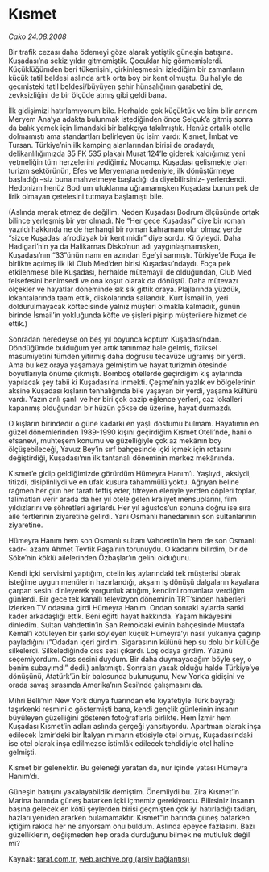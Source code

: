 # Kısmet

*Cako 24.08.2008*

<div class="yazi">
<p>Bir trafik cezası daha ödemeyi göze alarak yetiştik güneşin batışına. Kuşadası’na sekiz yıldır gitmemiştik. Çocuklar hiç görmemişlerdi. Küçüklüğümden beri tükenişini, çirkinleşmesini izlediğim bir zamanların küçük tatil beldesi aslında artık orta boy bir kent olmuştu. Bu haliyle de geçmişteki tatil beldesi/büyüyen şehir hünsalığının garabetini de, zevksizliğini de bir ölçüde atmış gibi geldi bana. </p>
<p>İlk gidişimizi hatırlamıyorum bile. Herhalde çok küçüktük ve kim bilir annem Meryem Ana’ya adakta bulunmak istediğinden önce Selçuk’a gitmiş sonra da balık yemek için limandaki bir balıkçıya takılmıştık. Henüz ortalık otelle dolmamıştı ama standartları belirleyen üç isim vardı: Kısmet, İmbat ve Tursan. Türkiye’nin ilk kamping alanlarından birisi de oradaydı, delikanlılığımızda 35 FK 535 plakalı Murat 124’le giderek kaldığımız yeni yetmeliğin tüm herzelerini yediğimiz Mocamp. Kuşadası gelişmekte olan turizm sektörünün, Efes ve Meryemana nedeniyle, ilk dönüştürmeye başladığı –siz buna mahvetmeye başladığı da diyebilirsiniz- yerlerdendi. Hedonizm henüz Bodrum ufuklarına uğramamışken Kuşadası bunun pek de lirik olmayan çetelesini tutmaya başlamıştı bile. </p>
<p>(Aslında merak etmez de değilim. Neden Kuşadası Bodrum ölçüsünde ortak bilince yerleşmiş bir yer olmadı. Ne “Her gece Kuşadası” diye bir roman yazıldı hakkında ne de herhangi bir roman kahramanı olur olmaz yerde “sizce Kuşadası afrodizyak bir kent midir” diye sordu. Ki öyleydi. Daha Hadigari’nin ya da Halikarnas Disko’nun adı yaygınlaşmamışken, Kuşadası’nın “33”ünün namı en azından Ege’yi sarmıştı. Türkiye’de Foça ile birlikte açılmış ilk iki Club Med’den birisi Kuşadası’ndaydı. Foça pek etkilenmese bile Kuşadası, herhalde mütemayil de olduğundan, Club Med felsefesini benimsedi ve ona koşut olarak da dönüştü. Daha mütevazı ölçekler ve hayatlar döneminde sık sık gittik oraya. Plajlarında yüzdük, lokantalarında taam ettik, diskolarında sallandık. Kurt İsmail’in, yeri doldurulmayacak köftecisinde yalnız müşteri olmakla kalmadık, günün birinde İsmail’in yokluğunda köfte ve şişleri pişirip müşterilere hizmet de ettik.) </p>
<p>Sonradan neredeyse on beş yıl boyunca koptum Kuşadası’ndan. Döndüğümde bulduğum yer artık tanınmaz hale gelmiş, fiziksel masumiyetini tümden yitirmiş daha doğrusu tecavüze uğramış bir yerdi. Ama bu kez oraya yaşamaya gelmiştim ve hayat turizmin ötesinde boyutlarıyla önüme çıkmıştı. Bomboş otellerde geçirdiğim kış aylarında yapılacak şey tabii ki Kuşadası’na inmekti. Çeşme’nin yazlık ev bölgelerinin aksine Kuşadası kışların tenhalığında bile yaşayan bir yerdi, yaşama kültürü vardı. Yazın anlı şanlı ve her biri çok cazip eğlence yerleri, caz lokalleri kapanmış olduğundan bir hüzün çökse de üzerine, hayat durmazdı. </p>
<p>O kışların birindedir o güne kadarki en yaşlı dostumu bulmam. Hayatımın en güzel dönemlerinden 1989-1990 kışını geçirdiğim Kısmet Oteli’nde, hani o efsanevi, muhteşem konumu ve güzelliğiyle çok az mekânın boy ölçüşebileceği, Yavuz Bey’in sırf bahçesinde içki içmek için rotasını değiştirdiği, Kuşadası’nın ilk tantanalı döneminin merkez mekânında. </p>
<p>Kısmet’e gidip geldiğimizde görürdüm Hümeyra Hanım’ı. Yaşlıydı, aksiydi, titizdi, disiplinliydi ve en ufak kusura tahammülü yoktu. Ağrıyan beline rağmen her gün her tarafı teftiş eder, titreyen eleriyle yerden çöpleri toplar, talimatları verir arada da her yıl otele gelen kraliyet mensuplarını, film yıldızlarını ve şöhretleri ağırlardı. Her yıl ağustos’un sonuna doğru ise sıra aile fertlerinin ziyaretine gelirdi. Yani Osmanlı hanedanının son sultanlarının ziyaretine. </p>
<p>Hümeyra Hanım hem son Osmanlı sultanı Vahdettin’in hem de son Osmanlı sadr-ı azamı Ahmet Tevfik Paşa’nın torunuydu. O kadarını bilirdim, bir de Söke’nin köklü ailelerinden Özbaşlar’ın gelini olduğunu.</p>
<p>Kendi içki servisimi yaptığım, otelin kış aylarındaki tek müşterisi olarak isteğime uygun menülerin hazırlandığı, akşam iş dönüşü dalgaların kayalara çarpan sesini dinleyerek yorgunluk attığım, kendimi romanlara verdiğim günlerdi. Bir gece tek kanallı televizyon döneminin TRT’sinden haberleri izlerken TV odasına girdi Hümeyra Hanım. Ondan sonraki aylarda sanki kader arkadaşlığı ettik. Beni eğitti hayat hakkında. Yaşam hikâyesini dinledim. Sultan Vahdettin’in San Remo’daki evinin bahçesinde Mustafa Kemal’i kötüleyen bir şarkı söyleyen küçük Hümeyra’yı nasıl yukarıya çağırıp payladığını (“Odadan içeri girdim. Sigarasının külünü hep su dolu bir küllüğe silkelerdi. Silkelediğinde cıss sesi çıkardı. Loş odaya girdim. Yüzünü seçemiyordum. Cıss sesini duydum. Bir daha duymayacağım böyle şey, o benim subayımdı” dedi.) anlatmıştı. Sonraları yasak olduğu halde Türkiye’ye dönüşünü, Atatürk’ün bir balosunda bulunuşunu, New York’a gidişini ve orada savaş sırasında Amerika’nın Sesi’nde çalışmasını da. </p>
<p>Mihri Belli’nin New York dünya fuarından efe kıyafetiyle Türk bayrağı taşırkenki resmini o göstermişti bana, kendi gençlik günlerinin insanın büyüleyen güzelliğini gösteren fotoğraflarla birlikte. Hem İzmir hem Kuşadası Kısmet’in adları aslında gerçeği yansıtıyordu. Apartman olarak inşa edilecek İzmir’deki bir İtalyan mimarın etkisiyle otel olmuş, Kuşadası’ndaki ise otel olarak inşa edilmezse istimlâk edilecek tehdidiyle otel haline gelmişti.</p>
<p>Kısmet bir gelenektir. Bu geleneği yaratan da, nur içinde yatası Hümeyra Hanım’dı. </p>
<p>Güneşin batışını yakalayabildik demiştim. Önemliydi bu. Zira Kısmet’in Marina barında güneş batarken içki içmemiz gerekiyordu. Bilirsiniz insanın başına gelecek en kötü şeylerden birisi geçmişten çok iyi hatırladığı tadları, hazları yeniden ararken bulamamaktır. Kısmet”in barında güneş batarken içtiğim rakıda her ne arıyorsam onu buldum. Aslında epeyce fazlasını. Bazı güzelliklerin, değişmeden hep orada durduğunu bilmek ne mutluluk değil mi?</p>
</div>

Kaynak: [taraf.com.tr](http://www.taraf.com.tr/cako/makale-kismet.htm), [web.archive.org (arşiv bağlantısı)](http://web.archive.org/web/20131107133154/http://www.taraf.com.tr/cako/makale-kismet.htm)
